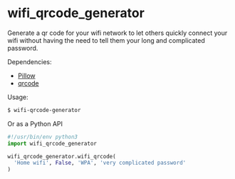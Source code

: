 # wifi_qrcode_generator
Generate a qr code for your wifi network to let others quickly connect your wifi without having the need to tell them your long and complicated password.

Dependencies:
* [Pillow](https://pypi.org/project/Pillow/)
* [qrcode](https://pypi.org/project/qrcode/)

Usage:
```bash
$ wifi-qrcode-generator
```

Or as a Python API

```python
#!/usr/bin/env python3
import wifi_qrcode_generator

wifi_qrcode_generator.wifi_qrcode(
  'Home wifi', False, 'WPA', 'very complicated password'
)
```
